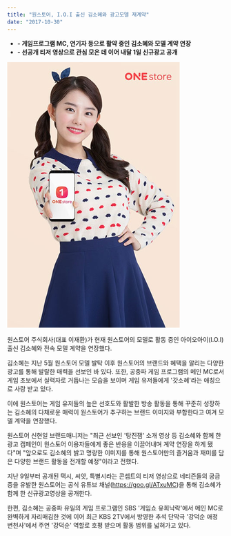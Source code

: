 ```yaml
---
title: "원스토어, I.O.I 출신 김소혜와 광고모델 재계약"
date: "2017-10-30"
---
```


- **\- 게임프로그램 MC, 연기자 등으로 활약 중인 김소혜와 모델 계약 연장**
- **\- 선공개 티저 영상으로 관심 모은 데 이어 내달 1일 신규광고 공개**

![](images/171030_01.jpg)

원스토어 주식회사(대표 이재환)가 현재 원스토어의 모델로 활동 중인 아이오아이(I.O.I) 출신 김소혜와 전속 모델 계약을 연장했다.

김소혜는 지난 5월 원스토어 모델 발탁 이후 원스토어의 브랜드와 혜택을 알리는 다양한 광고를 통해 발랄한 매력을 선보인 바 있다. 또한, 공중파 게임 프로그램의 메인 MC로서 게임 초보에서 실력자로 거듭나는 모습을 보이며 게임 유저들에게 '갓소혜'라는 애칭으로 사랑 받고 있다.

이에 원스토어는 게임 유저들의 높은 선호도와 활발한 방송 활동을 통해 꾸준히 성장하는 김소혜의 다채로운 매력이 원스토어가 추구하는 브랜드 이미지와 부합한다고 여겨 모델 계약을 연장했다.

원스토어 신현일 브랜드매니저는 "최근 선보인 '탕진잼' 소개 영상 등 김소혜와 함께 한 광고 캠페인이 원스토어 이용자들에게 좋은 반응을 이끌어내며 계약 연장을 하게 됐다"며 "앞으로도 김소혜의 밝고 명랑한 이미지를 통해 원스토어만의 즐거움과 재미를 담은 다양한 브랜드 활동을 전개할 예정"이라고 전했다.

지난 9일부터 공개된 택시, 씨앗, 특별시라는 콘셉트의 티저 영상으로 네티즌들의 궁금증을 유발한 원스토어는 공식 유튜브 채널(https://goo.gl/ATxuMC)을 통해 김소혜가 함께 한 신규광고영상을 공개한다.

한편, 김소혜는 공중파 유일의 게임 프로그램인 SBS '게임쇼 유희낙락'에서 메인 MC로 완벽하게 자리매김한 것에 이어 최근 KBS 2TV에서 방영한 추석 단막극 '강덕순 애정 변천사'에서 주연 '강덕순' 역할로 호평 받으며 활동 범위를 넓혀가고 있다.
